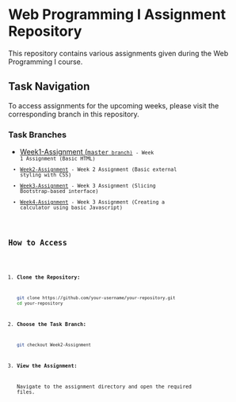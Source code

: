 # Web Programming I Assignment Repository

This repository contains various assignments given during the Web Programming I course.

## Task Navigation

To access assignments for the upcoming weeks, please visit the corresponding branch in this repository.

### Task Branches

- [Week1-Assignment (<code>master<code> branch)](#) - Week 1 Assignment (Basic HTML)
- [Week2-Assignment](#) - Week 2 Assignment (Basic external styling with CSS)
- [Week3-Assignment](#) - Week 3 Assignment (Slicing Bootstrap-based interface)
- [Week4-Assignment](#) - Week 3 Assignment (Creating a calculator using basic Javascript)

## How to Access

1. **Clone the Repository:**
   
    ```bash
    git clone https://github.com/your-username/your-repository.git
    cd your-repository
    ```

2. **Choose the Task Branch:**
   
    ```bash
    git checkout Week2-Assignment
    ```

3. **View the Assignment:**
   
    Navigate to the assignment directory and open the required files.
